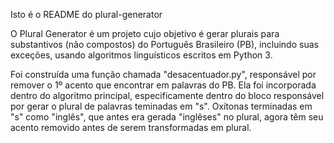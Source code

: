 Isto é o README do plural-generator

O Plural Generator é um projeto cujo objetivo é gerar plurais para substantivos (não compostos) do Português Brasileiro (PB), incluindo suas exceções, usando algoritmos linguísticos escritos em Python 3.

Foi construída uma função chamada "desacentuador.py", responsável por remover o 1º acento que encontrar em palavras do PB. Ela foi incorporada dentro do algoritmo principal, especificamente dentro do bloco responsável por gerar o plural de palavras teminadas em "s". Oxítonas terminadas em "s" como "inglês", que antes era gerada "inglêses" no plural, agora têm seu acento removido antes de serem transformadas em plural.
